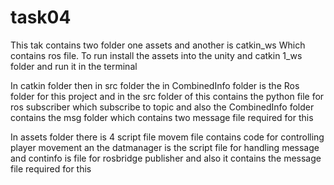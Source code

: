 # task04
This tak contains two folder one assets and another is catkin_ws 
Which contains ros file. 
To run install the assets into the unity and catkin 1_ws folder and run it in the 
terminal

In catkin folder then in src folder the in CombinedInfo folder is the 
Ros folder for this project and in the src folder of this contains the python file for
ros subscriber which subscribe to topic and also the CombinedInfo folder contains the msg folder
which contains two message file required for this

In assets folder there is 4 script file movem file contains code for controlling player
movement an the datmanager is the script file for handling message and continfo is file for
rosbridge publisher and also it contains the message file required for this

